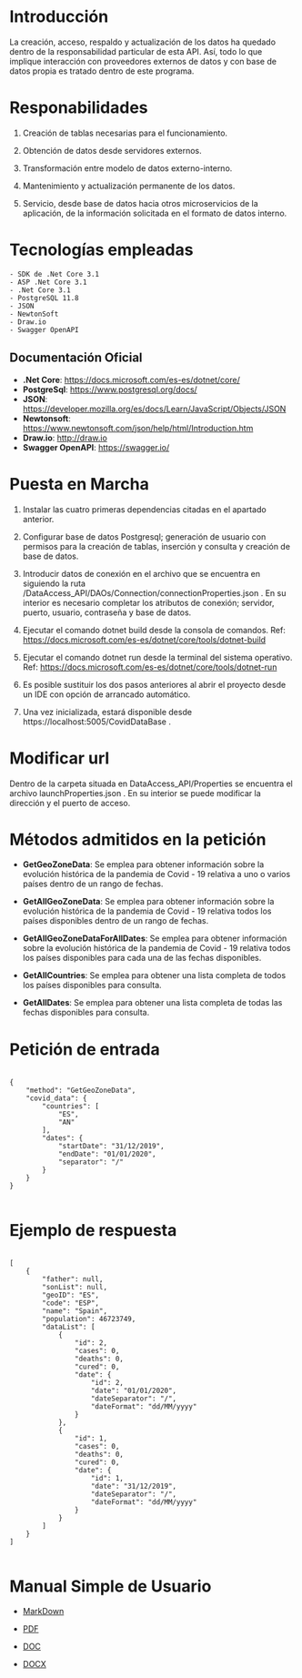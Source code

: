 # Introducción

La creación, acceso, respaldo y actualización de los datos ha quedado dentro de la responsabilidad particular de esta API. Así, todo lo que implique interacción con proveedores externos de datos y con base de datos propia es tratado dentro de este programa. 

# Responabilidades

1. Creación de tablas necesarias para el funcionamiento.

2. Obtención de datos desde servidores externos.

3. Transformación entre modelo de datos externo-interno.

4. Mantenimiento y actualización permanente de los datos.

5. Servicio, desde base de datos hacia otros microservicios de la aplicación, de la información solicitada en el formato de datos interno.

# Tecnologías empleadas

    - SDK de .Net Core 3.1
    - ASP .Net Core 3.1
    - .Net Core 3.1
    - PostgreSQL 11.8
    - JSON
    - NewtonSoft
    - Draw.io
    - Swagger OpenAPI

## Documentación Oficial

- **.Net Core**: https://docs.microsoft.com/es-es/dotnet/core/
- **PostgreSql**: https://www.postgresql.org/docs/
- **JSON**: https://developer.mozilla.org/es/docs/Learn/JavaScript/Objects/JSON
- **Newtonsoft**: https://www.newtonsoft.com/json/help/html/Introduction.htm
- **Draw.io**: http://draw.io
- **Swagger OpenAPI**: https://swagger.io/



# Puesta en Marcha

1. Instalar las cuatro primeras dependencias citadas en el apartado anterior.

2. Configurar base de datos Postgresql; generación de usuario con permisos para la creación de tablas, inserción y consulta y creación de base de datos.

3. Introducir datos de conexión en el archivo que se encuentra en siguiendo la ruta /DataAccess_API/DAOs/Connection/connectionProperties.json . En su interior es necesario completar los atributos de conexión; servidor, puerto, usuario, contraseña y base de datos.

4. Ejecutar el comando dotnet build desde la consola de comandos. Ref: https://docs.microsoft.com/es-es/dotnet/core/tools/dotnet-build

5. Ejecutar el comando dotnet run desde la terminal del sistema operativo. Ref: https://docs.microsoft.com/es-es/dotnet/core/tools/dotnet-run

6. Es posible sustituir los dos pasos anteriores al abrir el proyecto desde un IDE con opción de arrancado automático.

7. Una vez inicializada, estará disponible desde https://localhost:5005/CovidDataBase .

# Modificar url

Dentro de la carpeta situada en DataAccess_API/Properties se encuentra el archivo launchProperties.json . En su interior se puede modificar la dirección y el puerto de acceso.

# Métodos admitidos en la petición

- **GetGeoZoneData**: Se emplea para obtener información sobre la evolución histórica de la pandemia de Covid - 19 relativa a uno o varios países dentro de un rango de fechas.

- **GetAllGeoZoneData**: Se emplea para obtener información sobre la evolución histórica de la pandemia de Covid - 19 relativa todos los países disponibles dentro de un rango de fechas.

- **GetAllGeoZoneDataForAllDates**: Se emplea para obtener información sobre la evolución histórica de la pandemia de Covid - 19 relativa todos los países disponibles para cada una de las fechas disponibles.

- **GetAllCountries**: Se emplea para obtener una lista completa de todos los países disponibles para consulta.

- **GetAllDates**: Se emplea para obtener una lista completa de todas las fechas disponibles para consulta.


# Petición de entrada

<pre>
    <code>
{
    "method": "GetGeoZoneData",
    "covid_data": {
        "countries": [
            "ES",
            "AN"
        ],
        "dates": {
            "startDate": "31/12/2019",
            "endDate": "01/01/2020",
            "separator": "/"
        }
    }
}
    </code>
</pre>
# Ejemplo de respuesta
<pre>
    <code>
[
    {
        "father": null,
        "sonList": null,
        "geoID": "ES",
        "code": "ESP",
        "name": "Spain",
        "population": 46723749,
        "dataList": [
            {
                "id": 2,
                "cases": 0,
                "deaths": 0,
                "cured": 0,
                "date": {
                    "id": 2,
                    "date": "01/01/2020",
                    "dateSeparator": "/",
                    "dateFormat": "dd/MM/yyyy"
                }
            },
            {
                "id": 1,
                "cases": 0,
                "deaths": 0,
                "cured": 0,
                "date": {
                    "id": 1,
                    "date": "31/12/2019",
                    "dateSeparator": "/",
                    "dateFormat": "dd/MM/yyyy"
                }
            }
        ]
    }
]
    </code>
</pre>

# Manual Simple de Usuario

- [MarkDown](./SimpleUserGuide/ManualSimpleUsuarioDataAccess_API.md)

- [PDF](./SimpleUserGuide/ManualSimpleUsuarioDataAccess_API.pdf)

- [DOC](./SimpleUserGuide/ManualSimpleUsuarioDataAccess_API.doc)

- [DOCX](./SimpleUserGuide/ManualSimpleUsuarioDataAccess_API.docx)